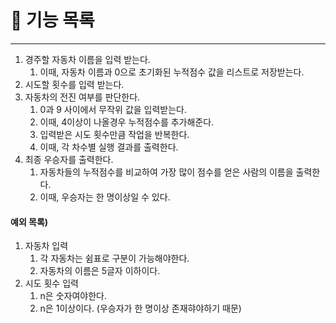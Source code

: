 # 📝 기능 목록
___
1. 경주할 자동차 이름을 입력 받는다.
   1. 이때, 자동차 이름과 0으로 초기화된 누적점수 값을 리스트로 저장받는다.
2. 시도할 횟수를 입력 받는다.
3. 자동차의 전진 여부를 판단한다.
   1. 0과 9 사이에서 무작위 값을 입력받는다.
   2. 이때, 4이상이 나올경우 누적점수를 추가해준다.
   3. 입력받은 시도 횟수만큼 작업을 반복한다.
   4. 이때, 각 차수별 실행 결과를 출력한다.
4. 최종 우승자를 출력한다.
   1. 자동차들의 누적점수를 비교하여 가장 많이 점수를 얻은 사람의 이름을 출력한다.
   2. 이때, 우승자는 한 명이상일 수 있다.

#### 예외 목록)
1. 자동차 입력
   1. 각 자동차는 쉼표로 구분이 가능해야한다.
   2. 자동차의 이름은 5글자 이하이다.
2. 시도 횟수 입력
   1. n은 숫자여야한다.
   2. n은 1이상이다. (우승자가 한 명이상 존재햐야하기 때문)